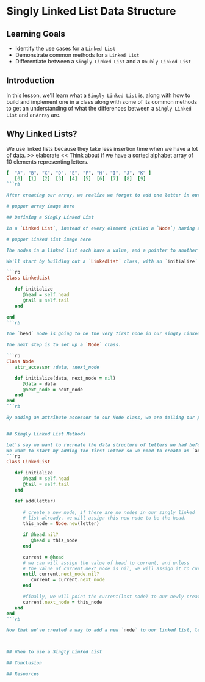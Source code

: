 # Singly Linked List Data Structure

## Learning Goals

- Identify the use cases for a `Linked List`
- Demonstrate common methods for a `Linked List`
- Differentiate between a `Singly Linked List` and a `Doubly Linked List`

## Introduction

In this lesson, we'll learn what a `Singly Linked List` is, along with how to build and implement one in a class along with some of
its common methods to get an understanding of what the differences between a `Singly Linked List` and an`Array` are.

## Why Linked Lists?

We use linked lists because they take less insertion time when we have a lot of data. >> elaborate << Think about if we have a sorted alphabet array of 10 elements representing letters.

```rb
[  "A", "B", "C", "D", "E", "F", "H", "I", "J", "K" ]
   [0]  [1]  [2]  [3]  [4]  [5]  [6]  [7]  [8]  [9]
```rb

After creating our array, we realize we forgot to add one letter in our array! If we added the letter "G" to the end of the array, it would no longer be sorted, so we would need  to  _insert_ the "G" element into the array in the correct index, which would be  6. Because there  is already  an element in the 6th index, and more elements in the sequential indexes, all of those elements would have  to be  shifted down a  spot,  and given a new index. Because this is a smaller array it doesn't seem like the biggest deal to move the last 4 elements down a place, but as you can imagine, if we had an array of 100s or thousands or even millions of elements, reindexing *all* of those elements would take a really long time! This is where linked lists come in handy! 

# pupper array image here

## Defining a Singly Linked List

In a `Linked List`, instead of every element (called a `Node`) having an index like in an array, each `node` is just pointing to the next `node`. These `nodes` can be sorted or unsorted and can be any data type. `Nodes` aren't indexed in a singly linked list as they are in an array; instead, they only know about the element in front of them. Think of it like a train, each car is connected to the next car, which is connected to the next car, and so forth. In an array we can say “Give me the sixth element,” but in a linked list we have to start at the beginning of the train, and go from the first car, to the second car, and so forth. Let's take a look at how we can build this out. 

# pupper linked list image here

The nodes in a linked list each have a value, and a pointer to another node, otherwise pointing to nil if it is at the end of the list.

We'll start by building out a `LinkedList` class, with an `initialize` method containing variables for the `head` and `tail` of the Linked List. 

```rb
Class LinkedList

   def initialize
      @head = self.head
      @tail = self.tail
   end 

end
```rb

The `head` node is going to be the very first node in our singly linked list, and will point to the next node. The `tail` of our singly linked list will be the last node in the list.

The next step is to set up a `Node` class. 

```rb
Class Node
   attr_accessor :data, :next_node

   def initialize(data, next_node = nil)
      @data = data
      @next_node = next_node
   end
end
```rb

By adding an attribute accessor to our Node class, we are telling our program that we can't create a new instance of a `Node` without the data as well as a pointer to the next node. We set the default value of `next_node` to nil so that by default if a new Node is being added to the end of our linked list (the tail) then it doesn't need to point to anything other than `nil`.


## Singly Linked List Methods

Let's say we want to recreate the data structure of letters we had before (`[  "A", "B", "C", "D", "E", "F", "H", "I", "J", "K" ]`) but this time we'll use a Singly Linked List instead of an array.
We want to start by adding the first letter so we need to create an `add` method in our `LinkedList` class.
```rb
Class LinkedList

   def initialize
      @head = self.head
      @tail = self.tail
   end 

   def add(letter)
      
      # create a new node, if there are no nodes in our singly linked
      # list already, we will assign this new node to be the head.
      this_node = Node.new(letter)

      if @head.nil?
         @head = this_node
      end

      current = @head  
      # we can will assign the value of head to current, and unless
      # the value of current.next_node is nil, we will assign it to current.next_node
      until current.next_node.nil?
         current = current.next_node
      end

      #finally, we will point the current(last node) to our newly created node, this_node
      current.next_node = this_node
   end
end
```rb

Now that we've created a way to add a new `node` to our linked list, let's use our `Linked List` class and `Node` class to build out some of the common methods you may be used to using on arrays!



## When to use a Singly Linked List

## Conclusion

## Resources
